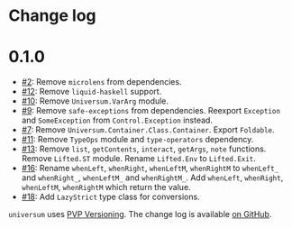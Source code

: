 Change log
==========

0.1.0
=====

* [#2](https://github.com/kowainik/universum/issues/2):
  Remove `microlens` from dependencies.
* [#12](https://github.com/kowainik/universum/issues/12):
  Remove `liquid-haskell` support.
* [#10](https://github.com/kowainik/universum/issues/10):
  Remove `Universum.VarArg` module.
* [#9](https://github.com/kowainik/universum/issues/9):
  Remove `safe-exceptions` from dependencies. Reexport `Exception` and
  `SomeException` from `Control.Exception` instead.
* [#7](https://github.com/kowainik/universum/issues/7):
  Remove `Universum.Container.Class.Container`. Export `Foldable`.
* [#11](https://github.com/kowainik/universum/issues/11):
  Remove `TypeOps` module and `type-operators` dependency.
* [#13](https://github.com/kowainik/universum/issues/13):
  Remove `list`, `getContents`, `interact`, `getArgs`, `note` functions.
  Remove `Lifted.ST` module.
  Rename `Lifted.Env` to `Lifted.Exit`.
* [#16](https://github.com/kowainik/universum/issues/16):
  Rename `whenLeft`, `whenRight`, `whenLeftM`, `whenRightM` to
  `whenLeft_` and `whenRight_`, `whenLeftM_` and `whenRightM_`.
  Add `whenLeft`, `whenRight`, `whenLeftM`, `whenRightM` which return
  the value.
* [#18](https://github.com/kowainik/universum/issues/18):
  Add `LazyStrict` type class for conversions.


`universum` uses [PVP Versioning][1].
The change log is available [on GitHub][2].

[1]: https://pvp.haskell.org
[2]: https://github.com/kowainik/universum/releases
